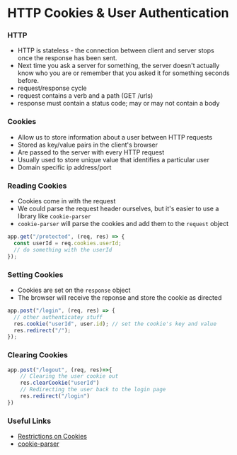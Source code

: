 # HTTP Cookies & User Authentication

### HTTP

- HTTP is stateless - the connection between client and server stops once the response has been sent. 
- Next time you ask a server for something, the server doesn't actually know who you are or remember that you asked it for something seconds before.
- request/response cycle
- request contains a verb and a path (GET /urls)
- response must contain a status code; may or may not contain a body

### Cookies

- Allow us to store information about a user between HTTP requests
- Stored as key/value pairs in the client's browser
- Are passed to the server with every HTTP request
- Usually used to store unique value that identifies a particular user
- Domain specific ip address/port

### Reading Cookies

- Cookies come in with the request
- We could parse the request header ourselves, but it's easier to use a library like `cookie-parser`
- `cookie-parser` will parse the cookies and add them to the `request` object

```js
app.get("/protected", (req, res) => {
  const userId = req.cookies.userId;
  // do something with the userId
});
```

### Setting Cookies

- Cookies are set on the `response` object
- The browser will receive the reponse and store the cookie as directed

```js
app.post("/login", (req, res) => {
  // other authenticatey stuff
  res.cookie("userId", user.id); // set the cookie's key and value
  res.redirect("/");
});
```


### Clearing Cookies

```js
app.post("/logout", (req, res)=>{
    // Clearing the user cookie out
    res.clearCookie("userId")
    // Redirecting the user back to the login page
    res.redirect("/login")
})
```

### Useful Links

- [Restrictions on Cookies](https://flaviocopes.com/cookies/#restrictions-of-cookies)
- [cookie-parser](https://www.npmjs.com/package/cookie-parser)